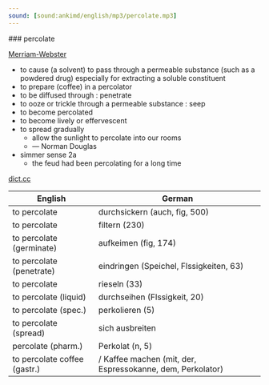 ```yaml
---
sound: [sound:ankimd/english/mp3/percolate.mp3]
---
```


\### percolate

[Merriam-Webster](https://www.merriam-webster.com/dictionary/percolate)

- to cause (a solvent) to pass through a permeable substance (such as a powdered drug) especially for extracting a soluble constituent
- to prepare (coffee) in a percolator
- to be diffused through : penetrate
- to ooze or trickle through a permeable substance : seep
- to become percolated
- to become lively or effervescent
- to spread gradually
    - allow the sunlight to percolate into our rooms
    - — Norman Douglas
- simmer sense 2a
    - the feud had been percolating for a long time

[dict.cc](https://www.dict.cc/percolate)

| English        | German       |
| -------------- | ------------ |
| to percolate | durchsickern (auch, fig, 500) |
| to percolate | filtern (230) |
| to percolate (germinate) | aufkeimen (fig, 174) |
| to percolate (penetrate) | eindringen (Speichel, Flssigkeiten, 63) |
| to percolate | rieseln (33) |
| to percolate (liquid) | durchseihen (Flssigkeit, 20) |
| to percolate (spec.) | perkolieren (5) |
| to percolate (spread) | sich ausbreiten |
| percolate (pharm.) | Perkolat (n, 5) |
| to percolate coffee (gastr.) | / Kaffee machen (mit, der, Espressokanne, dem, Perkolator) |
